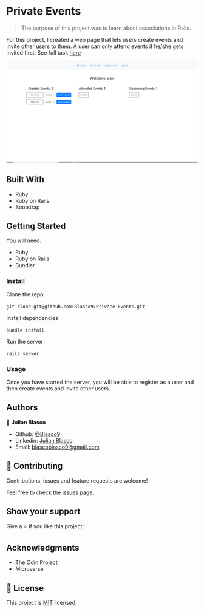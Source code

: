 # Private Events

> The purpose of this project was to learn about associations in Rails.

For this project, I created a web page that lets users create events and invite other users to them. A user can only attend events if he/she gets invited first. See full task [here](https://www.theodinproject.com/courses/ruby-on-rails/lessons/associations#project-private-events)

![screenshot](Screenshot.bmp)

## Built With

- Ruby
- Ruby on Rails
- Bootstrap

## Getting Started

You will need:
- Ruby
- Ruby on Rails
- Bundler

### Install

Clone the repo

`git clone git@github.com:Blasco9/Private-Events.git`

Install dependencies

`bundle install`

Run the server

`rails server`

### Usage

Once you have started the server, you will be able to register as a user and then create events and invite other users.

## Authors

👤 **Julian Blasco**

- Github: [@Blasco9](https://github.com/Blasco9)
- Linkedin: [Julian Blasco](https://www.linkedin.com/in/julian-blasco/)
- Email: blascoblasco9@gmail.com

## 🤝 Contributing

Contributions, issues and feature requests are welcome!

Feel free to check the [issues page](issues/).

## Show your support

Give a ⭐️ if you like this project!

## Acknowledgments

- The Odin Project
- Microverse

## 📝 License

This project is [MIT](lic.url) licensed.
